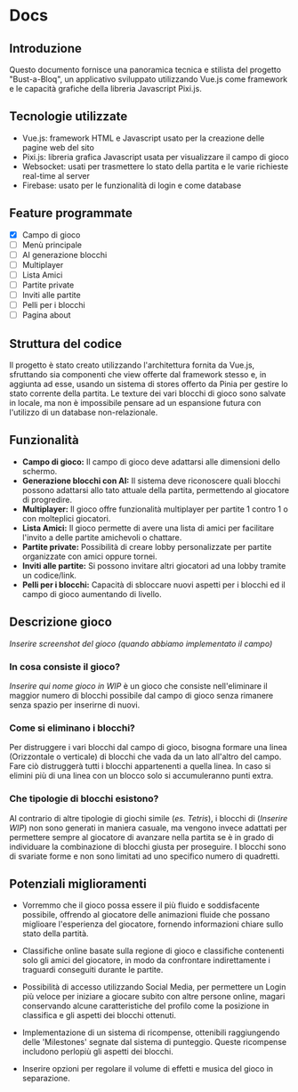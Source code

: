 # Docs

## Introduzione

Questo documento fornisce una panoramica tecnica e stilista del progetto "Bust-a-Bloq", un applicativo sviluppato utilizzando Vue.js come framework e le capacità grafiche della libreria Javascript Pixi.js.

## Tecnologie utilizzate
- Vue.js: framework HTML e Javascript usato per la creazione delle pagine web del sito
- Pixi.js: libreria grafica Javascript usata per visualizzare il campo di gioco
- Websocket: usati per trasmettere lo stato della partita e le varie richieste real-time al server
- Firebase: usato per le funzionalità di login e come database

## Feature programmate
- [x] Campo di gioco
- [ ] Menù principale
- [ ] AI generazione blocchi
- [ ] Multiplayer
- [ ] Lista Amici
- [ ] Partite private
- [ ] Inviti alle partite
- [ ] Pelli per i blocchi
- [ ] Pagina about

## Struttura del codice

Il progetto è stato creato utilizzando l'architettura fornita da Vue.js, sfruttando sia componenti che view offerte dal framework stesso e, in aggiunta ad esse, usando un sistema di stores offerto da Pinia per gestire lo stato corrente della partita.
Le texture dei vari blocchi di gioco sono salvate in locale, ma non è impossibile pensare ad un espansione futura con l'utilizzo di un database non-relazionale.

## Funzionalità
- **Campo di gioco:** Il campo di gioco deve adattarsi alle dimensioni dello schermo.
- **Generazione blocchi con AI:** Il sistema deve riconoscere quali blocchi possono adattarsi allo tato attuale della partita, permettendo al giocatore di progredire.
- **Multiplayer:** Il gioco offre funzionalità multiplayer per partite 1 contro 1 o con molteplici giocatori.
- **Lista Amici:** Il gioco permette di avere una lista di amici per facilitare l'invito a delle partite amichevoli o chattare.
- **Partite private:** Possibilità di creare lobby personalizzate per partite organizzate con amici oppure tornei.
- **Inviti alle partite:** Si possono invitare altri giocatori ad una lobby tramite un codice/link.
- **Pelli per i blocchi:** Capacità di sbloccare nuovi aspetti per i blocchi ed il campo di gioco aumentando di livello.

## Descrizione gioco
*Inserire screenshot del gioco (quando abbiamo implementato il campo)*

### In cosa consiste il gioco?
*Inserire qui nome gioco in WIP* è un gioco che consiste nell'eliminare il maggior numero di blocchi possibile dal campo di gioco senza rimanere senza spazio per inserirne di nuovi.

### Come si eliminano i blocchi?
Per distruggere i vari blocchi dal campo di gioco, bisogna formare una linea (Orizzontale o verticale) di blocchi che vada da un lato all'altro del campo. Fare ciò distruggerà tutti i blocchi appartenenti a quella linea. In caso si elimini più di una linea con un blocco solo si accumuleranno punti extra.

### Che tipologie di blocchi esistono?
Al contrario di altre tipologie di giochi simile (*es. Tetris*), i blocchi di (*Inserire WIP*) non sono generati in maniera casuale, ma vengono invece adattati per permettere sempre al giocatore di avanzare nella partita se è in grado di individuare la combinazione di blocchi giusta per proseguire. I blocchi sono di svariate forme e non sono limitati ad uno specifico numero di quadretti.

## Potenziali miglioramenti
- Vorremmo che il gioco possa essere il più fluido e soddisfacente possibile, offrendo al giocatore delle animazioni fluide che possano miglioare l'esperienza del giocatore, fornendo informazioni chiare sullo stato della partità.

- Classifiche online basate sulla regione di gioco e classifiche contenenti solo gli amici del giocatore, in modo da confrontare indirettamente i traguardi conseguiti durante le partite.

- Possibilità di accesso utilizzando Social Media, per permettere un Login più veloce per iniziare a giocare subito con altre persone online, magari conservando alcune caratteristiche del profilo come la posizione in classifica e gli aspetti dei blocchi ottenuti.

- Implementazione di un sistema di ricompense, ottenibili raggiungendo delle 'Milestones' segnate dal sistema di punteggio. Queste ricompense includono perlopiù gli aspetti dei blocchi.

- Inserire opzioni per regolare il volume di effetti e musica del gioco in separazione.

